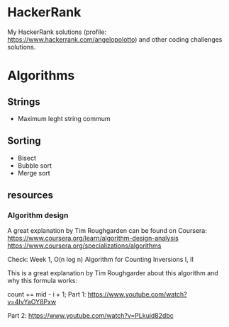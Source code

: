 # HackerRank
My HackerRank solutions (profile: https://www.hackerrank.com/angelopolotto) and other coding challenges solutions.

# Algorithms
## Strings
* Maximum leght string commum
## Sorting
* Bisect
* Bubble sort
* Merge sort

## resources

### Algorithm design
A great explanation by Tim Roughgarden can be found on Coursera: https://www.coursera.org/learn/algorithm-design-analysis
https://www.coursera.org/specializations/algorithms

Check: Week 1, O(n log n) Algorithm for Counting Inversions I, II

This is a great explanation by Tim Roughgarder about this algorithm and why this formula works:

count += mid - i + 1;
Part 1: https://www.youtube.com/watch?v=4IvYaOY8Pxw

Part 2: https://www.youtube.com/watch?v=PLkuid82dbc